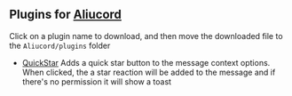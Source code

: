 ## Plugins for [Aliucord](https://github.com/Aliucord)

Click on a plugin name to download, and then move the downloaded file to the `Aliucord/plugins` folder
- [QuickStar](https://github.com/zt64/aliucord-plugins/raw/builds/QuickStar.zip)
  Adds a quick star button to the message context options. When clicked, the a star reaction will be added to the message and if there's no permission it will show a toast

